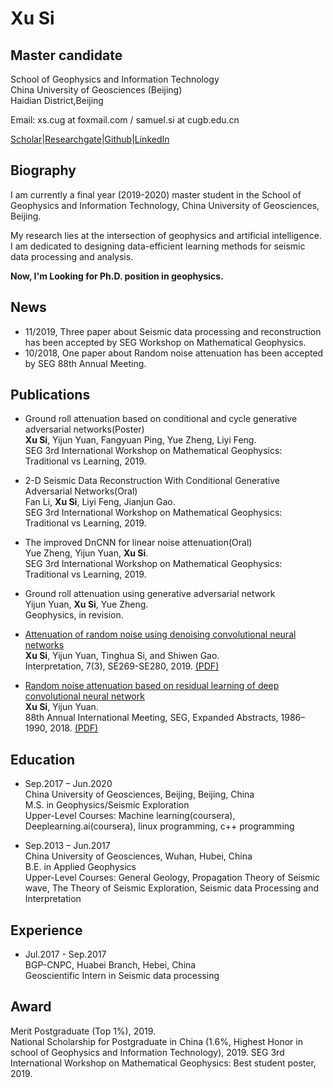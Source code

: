 # Xu Si
## Master candidate
School of Geophysics and Information Technology  
China University of Geosciences (Beijing)  
Haidian District,Beijing

Email: xs.cug at foxmail.com / samuel.si at cugb.edu.cn 

[Scholar](https://scholar.google.com/citations?user=pdmU1VcAAAAJ&hl=zh-CN&oi=sra)|[Researchgate](https://www.researchgate.net/profile/Xu_Si8)|[Github](https://github.com/sixu0)|[LinkedIn](https://www.linkedin.com/in/%E6%97%AD-%E5%8F%B8-540a85173/)  

## Biography
I am currently a final year (2019-2020) master student in the School of Geophysics and Information Technology, China University of Geosciences, Beijing.

My research lies at the intersection of geophysics and artificial intelligence. I am dedicated to designing data-efficient learning methods for seismic data processing and analysis.  

**Now, I'm Looking for Ph.D. position in geophysics.**

## News
* 11/2019, Three paper about Seismic data processing and reconstruction has been accepted by SEG Workshop on Mathematical Geophysics.
* 10/2018, One paper about Random noise attenuation has been accepted by SEG 88th Annual Meeting.

## Publications
* Ground roll attenuation based on conditional and cycle generative adversarial networks(Poster)  
**Xu Si**, Yijun Yuan, Fangyuan Ping, Yue Zheng, Liyi Feng.  
SEG 3rd International Workshop on Mathematical Geophysics: Traditional vs Learning, 2019. 

* 2-D Seismic Data Reconstruction With Conditional Generative Adversarial Networks(Oral)  
Fan Li, **Xu Si**, Liyi Feng, Jianjun Gao.  
SEG 3rd International Workshop on Mathematical Geophysics: Traditional vs Learning, 2019.

* The improved DnCNN for linear noise attenuation(Oral)  
Yue Zheng, Yijun Yuan, **Xu Si**.  
SEG 3rd International Workshop on Mathematical Geophysics: Traditional vs Learning, 2019.

* Ground roll attenuation using generative adversarial network  
Yijun Yuan, **Xu Si**, Yue Zheng.  
Geophysics, in revision.

* [Attenuation of random noise using denoising convolutional neural networks](https://library.seg.org/doi/10.1190/INT-2018-0220.1)  
**Xu Si**, Yijun Yuan, Tinghua Si, and Shiwen Gao.  
Interpretation, 7(3), SE269-SE280, 2019. [(PDF)](https://www.researchgate.net/publication/335651063_Attenuation_of_random_noise_using_denoising_convolutional_neural_networks)

* [Random noise attenuation based on residual learning of deep convolutional neural network](https://library.seg.org/doi/10.1190/segam2018-2985176.1)    
**Xu Si**, Yijun Yuan.  
88th Annual International Meeting, SEG, Expanded Abstracts, 1986–1990, 2018. [(PDF)](https://www.researchgate.net/profile/Xu_Si8/publication/327614182_Random_noise_attenuation_based_on_residual_learning_of_deep_convolutional_neural_network/links/5d7e19ff92851c87c389f257/Random-noise-attenuation-based-on-residual-learning-of-deep-convolutional-neural-network.pdf) 
 
## Education
* Sep.2017 – Jun.2020  
China University of Geosciences, Beijing, Beijing, China  
M.S. in Geophysics/Seismic Exploration  
Upper-Level Courses: Machine learning(coursera), Deeplearning.ai(coursera), linux programming, c++ programming

* Sep.2013 – Jun.2017  
China University of Geosciences, Wuhan, Hubei, China  
B.E. in Applied Geophysics  
Upper-Level Courses: General Geology, Propagation Theory of Seismic wave, The Theory of Seismic Exploration, Seismic data Processing and Interpretation

## Experience
* Jul.2017 - Sep.2017  
BGP-CNPC, Huabei Branch, Hebei, China  
Geoscientific Intern in Seismic data processing

## Award
Merit Postgraduate (Top 1%), 2019.  
National Scholarship for Postgraduate in China (1.6%, Highest Honor in school of Geophysics and Information Technology), 2019.
SEG 3rd International Workshop on Mathematical Geophysics: Best student poster, 2019.





